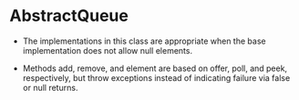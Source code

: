 # AbstractQueue

- The implementations in this class are appropriate when the base implementation does not allow null elements. 

- Methods add, remove, and element are based on offer, poll, and peek, respectively, but throw exceptions instead of indicating failure via false or null returns.